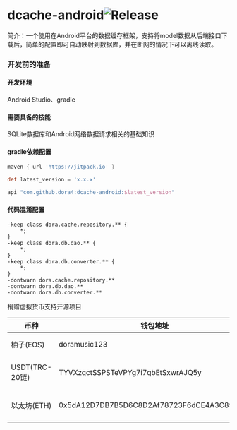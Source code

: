 # dcache-android![Release](https://jitpack.io/v/dora4/dcache-android.svg)

简介：一个使用在Android平台的数据缓存框架，支持将model数据从后端接口下载后，简单的配置即可自动映射到数据库，并在断网的情况下可以离线读取。



### 开发前的准备

#### 开发环境

Android Studio、gradle

#### 需要具备的技能

SQLite数据库和Android网络数据请求相关的基础知识

#### gradle依赖配置

```groovy
maven { url 'https://jitpack.io' }

def latest_version = 'x.x.x'

api "com.github.dora4:dcache-android:$latest_version"
```

#### 代码混淆配置

```
-keep class dora.cache.repository.** {
    *;
}
-keep class dora.db.dao.** {
    *;
}
-keep class dora.db.converter.** {
    *;
}
-dontwarn dora.cache.repository.**
-dontwarn dora.db.dao.**
-dontwarn dora.db.converter.**
```

捐赠虚拟货币支持开源项目

| 币种           | 钱包地址                                   | 备注                                                        |
| -------------- | ------------------------------------------ | ----------------------------------------------------------- |
| 柚子(EOS)      | doramusic123                               | TAG中直接填写你的github用户名                               |
| USDT(TRC-20链) | TYVXzqctSSPSTeVPYg7i7qbEtSxwrAJQ5y         | 发送你的钱包地址和github用户名至邮箱dora924666990@gmail.com |
| 以太坊(ETH)    | 0x5dA12D7DB7B5D6C8D2Af78723F6dCE4A3C89caB9 | 发送你的钱包地址和github用户名至邮箱dora924666990@gmail.com |

